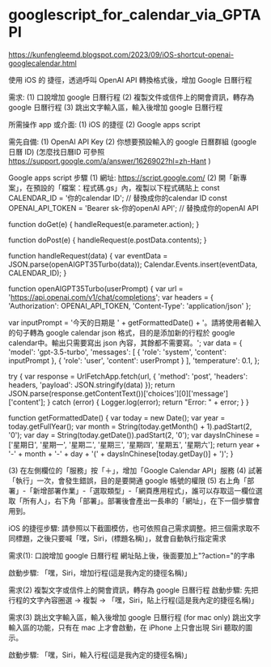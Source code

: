 # googlescript_for_calendar_via_GPTAPI

https://kunfengleemd.blogspot.com/2023/09/iOS-shortcut-openai-googlecalendar.html

使用 iOS 的 捷徑，透過呼叫 OpenAI API 轉換格式後，增加 Google 日曆行程

需求:
(1) 口說增加 google 日曆行程
(2) 複製文件或信件上的開會資訊，轉存為 google 日曆行程
(3) 跳出文字輸入區，輸入後增加 google 日曆行程


所需操作 app 或介面:
(1) iOS 的捷徑
(2) Google apps script


需先自備:
(1) OpenAI API Key
(2) 你想要預設輸入的 google 日曆群組 (google 日曆 ID) (怎麼找日曆ID 可參照 https://support.google.com/a/answer/1626902?hl=zh-Hant )


Google apps script 步驟
(1) 網址: https://script.google.com/
(2) 開「新專案」，在預設的「檔案：程式碼.gs」內，複製以下程式碼貼上
const CALENDAR_ID = '你的calendar ID';  // 替換成你的calendar ID
const OPENAI_API_TOKEN = 'Bearer sk-你的openAI API';  // 替換成你的openAI API

function doGet(e) {
  handleRequest(e.parameter.action);
}

function doPost(e) {
  handleRequest(e.postData.contents);
}

function handleRequest(data) {
  var eventData = JSON.parse(openAIGPT35Turbo(data));
  Calendar.Events.insert(eventData, CALENDAR_ID);
}

function openAIGPT35Turbo(userPrompt) {
  var url = 'https://api.openai.com/v1/chat/completions';
  var headers = {
    'Authorization': OPENAI_API_TOKEN,
    'Content-Type': 'application/json'
  };
  
  var inputPrompt = '今天的日期是 ' + getFormattedDate() + '。請將使用者輸入的句子轉為 google calendar json 格式，目的是添加新的行程於 google calendar中。輸出只需要寫出 json 內容，其餘都不需要寫。';
  var data = {
    'model': 'gpt-3.5-turbo',
    'messages': [
      { 'role': 'system', 'content': inputPrompt },
      { 'role': 'user', 'content': userPrompt }
    ],
    'temperature': 0.1,
  };

  try {
    var response = UrlFetchApp.fetch(url, { 'method': 'post', 'headers': headers, 'payload': JSON.stringify(data) });
    return JSON.parse(response.getContentText())['choices'][0]['message']['content'];
  } catch (error) {
    Logger.log(error);
    return "Error: " + error;
  }
}

function getFormattedDate() {
  var today = new Date();
  var year = today.getFullYear();
  var month = String(today.getMonth() + 1).padStart(2, '0');
  var day = String(today.getDate()).padStart(2, '0');
  var daysInChinese = ['星期日', '星期一', '星期二', '星期三', '星期四', '星期五', '星期六'];
  return year + '-' + month + '-' + day + '(' + daysInChinese[today.getDay()] + ')';
}

(3) 在左側欄位的「服務」按「＋」，增加「Google Calendar API」服務
(4) 試著「執行」一次，會發生錯誤，目的是要開通 google 帳號的權限
(5) 右上角「部署」-「新增部署作業」-「選取類型」-「網頁應用程式」，誰可以存取這一欄位選取「所有人」，右下角「部署」。部署後會產出一長串的「網址」，在下一個步驟會用到。


iOS 的捷徑步驟:
請參照以下截圖模仿，也可依照自己需求調整。把三個需求取不同標題，之後只要喊「嘿，Siri，(標題名稱)」，就會自動執行指定需求

需求(1): 口說增加 google 日曆行程
網址貼上後，後面要加上"?action="的字串

啟動步驟: 「嘿，Siri，增加行程(這是我內定的捷徑名稱)」




需求(2) 複製文字或信件上的開會資訊，轉存為 google 日曆行程
啟動步驟: 先把行程的文字內容圈選 -> 複製 -> 「嘿，Siri，貼上行程(這是我內定的捷徑名稱)」



需求(3) 跳出文字輸入區，輸入後增加 google 日曆行程 (for mac only)
跳出文字輸入區的功能，只有在 mac 上才會啟動，在 iPhone 上只會出現 Siri 聽取的圖示。

啟動步驟: 「嘿，Siri，輸入行程(這是我內定的捷徑名稱)」

